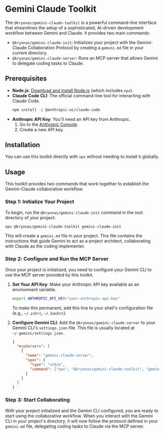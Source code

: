 # Gemini Claude Toolkit

The `@kryonas/gemini-claude-toolkit` is a powerful command-line interface that streamlines the setup of a sophisticated, AI-driven development workflow between Gemini and Claude. It provides two main commands:

-   `@kryonas/gemini-claude-init`: Initializes your project with the Gemini-Claude Collaboration Protocol by creating a `gemini.md` file in your current directory.
-   `@kryonas/gemini-claude-server`: Runs an MCP server that allows Gemini to delegate coding tasks to Claude.

## Prerequisites

- **Node.js**: [Download and install Node.js](https://nodejs.org/) (which includes `npx`).
- **Claude Code CLI**: The official command-line tool for interacting with Claude Code.
  ```bash
  npm install -g @anthropic-ai/claude-code
  ```
- **Anthropic API Key**: You'll need an API key from Anthropic.
  1. Go to the [Anthropic Console](https://console.anthropic.com/).
  2. Create a new API key.

## Installation

You can use this toolkit directly with `npx` without needing to install it globally.

## Usage

This toolkit provides two commands that work together to establish the Gemini-Claude collaborative workflow.

### Step 1: Initialize Your Project

To begin, run the `@kryonas/gemini-claude-init` command in the root directory of your project:

```bash
npx @kryonas/gemini-claude-toolkit gemini-claude-init
```

This will create a `gemini.md` file in your project. This file contains the instructions that guide Gemini to act as a project architect, collaborating with Claude as the coding implementer.

### Step 2: Configure and Run the MCP Server

Once your project is initialized, you need to configure your Gemini CLI to use the MCP server provided by this toolkit.

1.  **Set Your API Key**: Make your Anthropic API key available as an environment variable.

    ```bash
    export ANTHROPIC_API_KEY="your-anthropic-api-key"
    ```

    To make this permanent, add this line to your shell's configuration file (e.g., `~/.zshrc`, `~/.bashrc`).

2.  **Configure Gemini CLI**: Add the `@kryonas/gemini-claude-server` to your Gemini CLI's `settings.json` file. This file is usually located at `~/.gemini/settings.json`.

    ```json
    {
      "mcpServers": [
        {
          "name": "gemini-claude-server",
          "spec": {
            "type": "stdio",
            "command": ["npx", "@kryonas/gemini-claude-toolkit", "gemini-claude-server"]
          }
        }
      ]
    }
    ```

### Step 3: Start Collaborating

With your project initialized and the Gemini CLI configured, you are ready to start using the collaborative workflow. When you interact with the Gemini CLI in your project's directory, it will now follow the protocol defined in your `gemini.md` file, delegating coding tasks to Claude via the MCP server. 